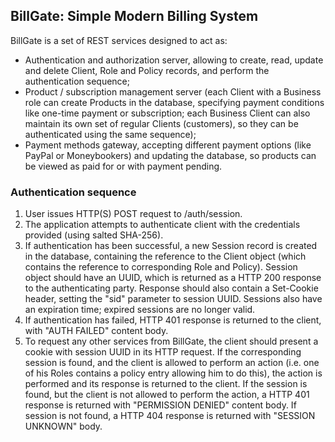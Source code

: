 ## BillGate: Simple Modern Billing System

BillGate is a set of REST services designed to act as:

* Authentication and authorization server, allowing to create, read, update and delete Client, Role and Policy records, and perform the authentication sequence;
* Product / subscription management server (each Client with a Business role can create Products in the database, specifying payment conditions like one-time payment or subscription; each Business Client can also maintain its own set of regular Clients (customers), so they can be authenticated using the same sequence);
* Payment methods gateway, accepting different payment options (like PayPal or Moneybookers) and updating the database, so products can be viewed as paid for or with payment pending.

### Authentication sequence

1. User issues HTTP(S) POST request to /auth/session. 
2. The application attempts to authenticate client with the credentials provided (using salted SHA-256).
3. If authentication has been successful, a new Session record is created in the database, containing the reference to the Client object (which contains the reference to corresponding Role and Policy). Session object should have an UUID, which is returned as a HTTP 200 response to the authenticating party. Response should also contain a Set-Cookie header, setting the "sid" parameter to session UUID. Sessions also have an expiration time; expired sessions are no longer valid.
4. If authentication has failed, HTTP 401 response is returned to the client, with "AUTH FAILED" content body.
5. To request any other services from BillGate, the client should present a cookie with session UUID in its HTTP request. If the corresponding session is found, and the client is allowed to perform an action (i.e. one of his Roles contains a policy entry allowing him to do this), the action is performed and its response is returned to the client. If the session is found, but the client is not allowed to perform the action, a HTTP 401 response is returned with "PERMISSION DENIED" content body. If session is not found, a HTTP 404 response is returned with "SESSION UNKNOWN" body.